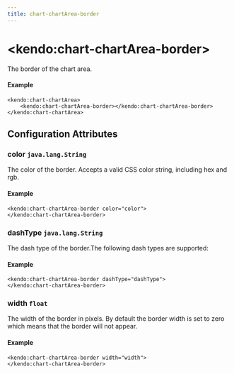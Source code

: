 ```yaml
---
title: chart-chartArea-border
---
```


# \<kendo:chart-chartArea-border\>

The border of the chart area.

#### Example
    <kendo:chart-chartArea>
        <kendo:chart-chartArea-border></kendo:chart-chartArea-border>
    </kendo:chart-chartArea>

## Configuration Attributes

### color `java.lang.String`

The color of the border. Accepts a valid CSS color string, including hex and rgb.

#### Example
    <kendo:chart-chartArea-border color="color">
    </kendo:chart-chartArea-border>

### dashType `java.lang.String`

The dash type of the border.The following dash types are supported:

#### Example
    <kendo:chart-chartArea-border dashType="dashType">
    </kendo:chart-chartArea-border>

### width `float`

The width of the border in pixels. By default the border width is set to zero which means that the border will not appear.

#### Example
    <kendo:chart-chartArea-border width="width">
    </kendo:chart-chartArea-border>

